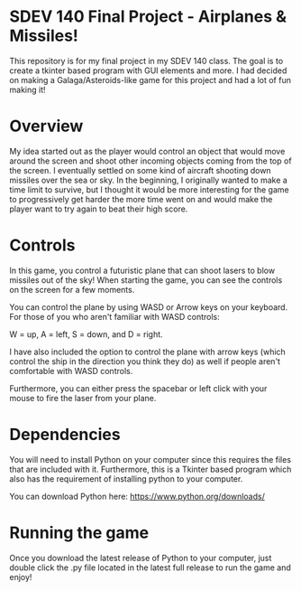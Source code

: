 # SDEV 140 Final Project - Airplanes & Missiles!
This repository is for my final project in my SDEV 140 class. The goal is to create a tkinter based program with GUI elements and more.
I had decided on making a Galaga/Asteroids-like game for this project and had a lot of fun making it!
# Overview

My idea started out as the player would control an object that would move around the screen and shoot other incoming objects coming from the top of the screen. I eventually settled on some kind of aircraft shooting down missiles over the sea or sky.
In the beginning, I originally wanted to make a time limit to survive, but I thought it would be more interesting for the game to progressively get harder the more time went on and would make the player want to try again to beat their high score.

# Controls
In this game, you control a futuristic plane that can shoot lasers to blow missiles out of the sky! When starting the game, you can see the controls on the screen for a few moments.

You can control the plane by using WASD or Arrow keys on your keyboard. For those of you who aren't familiar with WASD controls:

W = up, A = left, S = down, and D = right. 

I have also included the option to control the plane with arrow keys (which control the ship in the direction you think they do) as well if people aren't comfortable with WASD controls.

Furthermore, you can either press the spacebar or left click with your mouse to fire the laser from your plane.

# Dependencies
You will need to install Python on your computer since this requires the files that are included with it. Furthermore, this is a Tkinter based program which also has the requirement of installing python to your computer.

You can download Python here: https://www.python.org/downloads/

# Running the game
Once you download the latest release of Python to your computer, just double click the .py file located in the latest full release to run the game and enjoy!
